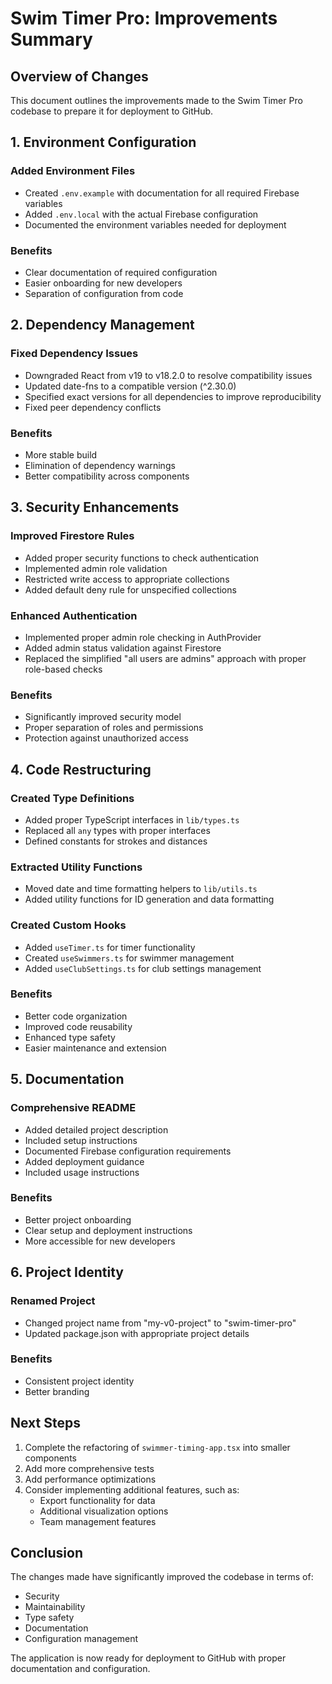 # Swim Timer Pro: Improvements Summary

## Overview of Changes

This document outlines the improvements made to the Swim Timer Pro codebase to prepare it for deployment to GitHub.

## 1. Environment Configuration

### Added Environment Files
- Created `.env.example` with documentation for all required Firebase variables
- Added `.env.local` with the actual Firebase configuration
- Documented the environment variables needed for deployment

### Benefits
- Clear documentation of required configuration
- Easier onboarding for new developers
- Separation of configuration from code

## 2. Dependency Management

### Fixed Dependency Issues
- Downgraded React from v19 to v18.2.0 to resolve compatibility issues
- Updated date-fns to a compatible version (^2.30.0)
- Specified exact versions for all dependencies to improve reproducibility
- Fixed peer dependency conflicts

### Benefits
- More stable build
- Elimination of dependency warnings
- Better compatibility across components

## 3. Security Enhancements

### Improved Firestore Rules
- Added proper security functions to check authentication
- Implemented admin role validation
- Restricted write access to appropriate collections
- Added default deny rule for unspecified collections

### Enhanced Authentication
- Implemented proper admin role checking in AuthProvider
- Added admin status validation against Firestore
- Replaced the simplified "all users are admins" approach with proper role-based checks

### Benefits
- Significantly improved security model
- Proper separation of roles and permissions
- Protection against unauthorized access

## 4. Code Restructuring

### Created Type Definitions
- Added proper TypeScript interfaces in `lib/types.ts`
- Replaced all `any` types with proper interfaces
- Defined constants for strokes and distances

### Extracted Utility Functions
- Moved date and time formatting helpers to `lib/utils.ts`
- Added utility functions for ID generation and data formatting

### Created Custom Hooks
- Added `useTimer.ts` for timer functionality
- Created `useSwimmers.ts` for swimmer management
- Added `useClubSettings.ts` for club settings management

### Benefits
- Better code organization
- Improved code reusability
- Enhanced type safety
- Easier maintenance and extension

## 5. Documentation

### Comprehensive README
- Added detailed project description
- Included setup instructions
- Documented Firebase configuration requirements
- Added deployment guidance
- Included usage instructions

### Benefits
- Better project onboarding
- Clear setup and deployment instructions
- More accessible for new developers

## 6. Project Identity

### Renamed Project
- Changed project name from "my-v0-project" to "swim-timer-pro"
- Updated package.json with appropriate project details

### Benefits
- Consistent project identity
- Better branding

## Next Steps

1. Complete the refactoring of `swimmer-timing-app.tsx` into smaller components
2. Add more comprehensive tests
3. Add performance optimizations
4. Consider implementing additional features, such as:
   - Export functionality for data
   - Additional visualization options
   - Team management features

## Conclusion

The changes made have significantly improved the codebase in terms of:
- Security
- Maintainability
- Type safety
- Documentation
- Configuration management

The application is now ready for deployment to GitHub with proper documentation and configuration. 